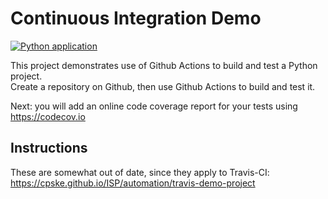 Continuous Integration Demo
============================

[![Python application](https://github.com/khemissara/demo-pyci/actions/workflows/python-app.yml/badge.svg)](https://github.com/khemissara/demo-pyci/actions/workflows/python-app.yml)

This project demonstrates use of Github Actions to build and test a Python project.  
Create a repository on Github, then use Github Actions to build and test it.

Next: you will add an online code coverage report for your tests using <https://codecov.io>

## Instructions

These are somewhat out of date, since they apply to Travis-CI:
<https://cpske.github.io/ISP/automation/travis-demo-project>


